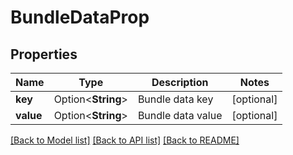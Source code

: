 # BundleDataProp

## Properties

Name | Type | Description | Notes
------------ | ------------- | ------------- | -------------
**key** | Option<**String**> | Bundle data key | [optional]
**value** | Option<**String**> | Bundle data value | [optional]

[[Back to Model list]](../README.md#documentation-for-models) [[Back to API list]](../README.md#documentation-for-api-endpoints) [[Back to README]](../README.md)


